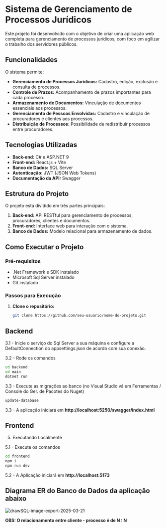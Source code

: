 # Sistema de Gerenciamento de Processos Jurídicos

Este projeto foi desenvolvido com o objetivo de criar uma aplicação web completa para gerenciamento de processos jurídicos, com foco em agilizar o trabalho dos servidores públicos.

## Funcionalidades

O sistema permite:

- **Gerenciamento de Processos Jurídicos:** Cadastro, edição, exclusão e consulta de processos.
- **Controle de Prazos:** Acompanhamento de prazos importantes para cada processo.
- **Armazenamento de Documentos:** Vinculação de documentos essenciais aos processos.
- **Gerenciamento de Pessoas Envolvidas:** Cadastro e vinculação de procuradores e clientes aos processos.
- **Distribuição de Processos:** Possibilidade de redistribuir processos entre procuradores.

## Tecnologias Utilizadas

- **Back-end:** C# e ASP.NET 9
- **Front-end:** React.js + Vite 
- **Banco de Dados:** SQL Server
- **Autenticação:** JWT (JSON Web Tokens)
- **Documentação da API:** Swagger


## Estrutura do Projeto

O projeto está dividido em três partes principais:

1. **Back-end:** API RESTful para gerenciamento de processos, procuradores, clientes e documentos.
2. **Front-end:** Interface web para interação com o sistema.
3. **Banco de Dados:** Modelo relacional para armazenamento de dados.

## Como Executar o Projeto

### Pré-requisitos

- .Net Framework e SDK instalado
- Microsoft Sql Server instalado 
- Git instalado


### Passos para Execução

1. **Clone o repositório:**

   ```bash
   git clone https://github.com/seu-usuario/nome-do-projeto.git
   ```
   
## Backend

3.1 - Inicie o serviço do Sql Server a sua máquina e configure a DefaultConnection do appsettings.json de acordo com sua conexão.

3.2 - Rode os comandos

```bash
cd backend
cd main
dotnet run
```

3.3 - Execute as migrações ao banco (no Visual Studio vá em Ferramentas / Console do Ger. de Pacotes do Nuget)

```bash
update-database
```

3.3 - A aplicação iniciará em **http://localhost:5250/swagger/index.html**

## Frontend
   
5. Executando Localmente

5.1 - Execute os comandos 

```bash
cd frontend
npm i
npm run dev
```
5.2 - A Aplicação iniciará em **http://localhost:5173**

## Diagrama ER do Banco de Dados da aplicação abaixo 
![drawSQL-image-export-2025-03-21](https://github.com/user-attachments/assets/f39ad7f3-6e25-4393-89d3-c8c0d3648450)

**OBS: O relacionamento entre cliente - processo é de N : N**






